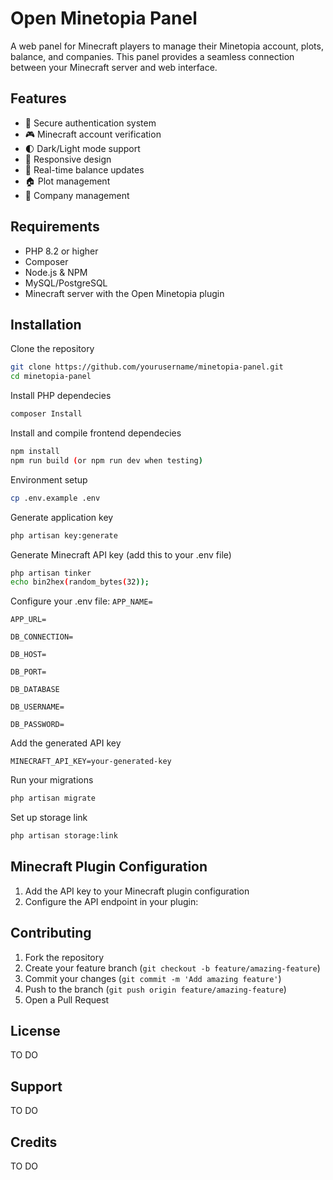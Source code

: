 
# Open Minetopia Panel

A web panel for Minecraft players to manage their Minetopia account, plots, balance, and companies. This panel provides a seamless connection between your Minecraft server and web interface.

## Features
- 🔐 Secure authentication system
- 🎮 Minecraft account verification
- 🌓 Dark/Light mode support
- 📱 Responsive design
- 🔄 Real-time balance updates
- 🏠 Plot management
- 🏢 Company management

## Requirements
- PHP 8.2 or higher
- Composer
- Node.js & NPM
- MySQL/PostgreSQL
- Minecraft server with the Open Minetopia plugin

## Installation
Clone the repository
```bash
git clone https://github.com/yourusername/minetopia-panel.git
cd minetopia-panel
```
Install PHP dependecies
```bash
composer Install
```
Install and compile frontend dependecies
```bash
npm install
npm run build (or npm run dev when testing)
```
Environment setup
```bash
cp .env.example .env
```
Generate application key
```bash
php artisan key:generate 
```
Generate Minecraft API key (add this to your .env file)
```bash
php artisan tinker
echo bin2hex(random_bytes(32));
```
Configure your .env file:
`APP_NAME=`

`APP_URL=`

`DB_CONNECTION=`

`DB_HOST=`

`DB_PORT=`

`DB_DATABASE`

`DB_USERNAME=`

`DB_PASSWORD=`


Add the generated API key

`MINECRAFT_API_KEY=your-generated-key`

Run your migrations
```bash
php artisan migrate
```
Set up storage link
```bash
php artisan storage:link
```

## Minecraft Plugin Configuration
1.  Add the API key to your Minecraft plugin configuration
2. Configure the API endpoint in your plugin:

## Contributing
1. Fork the repository
2.  Create your feature branch (`git checkout -b feature/amazing-feature`)
3. Commit your changes (`git commit -m 'Add amazing feature'`)
4.  Push to the branch (`git push origin feature/amazing-feature`)
5. Open a Pull Request

## License
TO DO

## Support
TO DO

## Credits
TO DO

